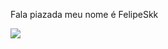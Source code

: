 Fala  piazada meu nome é FelipeSkk 





![](https://media.tenor.com/jD3pF4q8pR0AAAAS/palmeiras-calaboca.gif)

